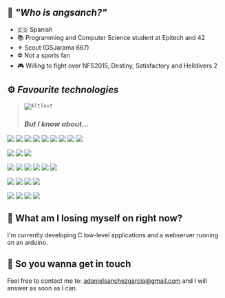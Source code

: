 ## :clown_face: *"Who is angsanch?"*

- 🇪🇸 Spanish
- 📚 Programming and Computer Science student at Epitech and 42
- ⚜️ Scout (GSJarama 667)
- ⚽ Not a sports fan
- 🎮 Willing to fight over NFS2015, Destiny, Satisfactory and Helldivers 2

## :gear: *Favourite technologies*
>
><code>![AltText](https://skillicons.dev/icons?i=c,python,js,arduino,linux,mint,arch,bash)</code>
>
>###  *But I know about...*

![](https://img.shields.io/badge/Language-Java-red?logo=GNOMETerminal&logoColor=white&labelColor=383838&color=AA0000)
![](https://img.shields.io/badge/Language-C-red?logo=C&logoColor=white&labelColor=383838&color=AA0000)
![](https://img.shields.io/badge/Language-Javascript-red?logo=JavaScript&logoColor=white&labelColor=383838&color=AA0000)
![](https://img.shields.io/badge/Language-Python-red?logo=Python&logoColor=white&labelColor=383838&color=AA0000)
![](https://img.shields.io/badge/Language-Arduino-red?logo=Arduino&logoColor=white&labelColor=383838&color=AA0000)
![](https://img.shields.io/badge/Language-Bash-red?logo=GNUBash&logoColor=white&labelColor=383838&color=AA0000)
![](https://img.shields.io/badge/Language-PowerShell-red?logo=PowerShell&logoColor=white&labelColor=383838&color=AA0000)
![](https://img.shields.io/badge/Markup-HTML-red?logo=HTML5&logoColor=white&labelColor=383838&color=00c0bd)
![](https://img.shields.io/badge/Style-CSS-red?logo=CSS3&logoColor=white&labelColor=383838&color=6812f4)

![](https://img.shields.io/badge/Containerization-Docker-red?logo=Docker&logoColor=white&labelColor=383838&color=3eb900)
![](https://img.shields.io/badge/DBMS-MySQL-red?logo=MySQL&logoColor=white&labelColor=383838&color=3eb900)
![](https://img.shields.io/badge/Version_Control-Git-red?logo=Git&logoColor=white&labelColor=383838&color=fafafa)

![](https://img.shields.io/badge/Format-JSON-red?logo=LibreOffice&logoColor=white&labelColor=383838&color=b6b6b6)
![](https://img.shields.io/badge/Format-XML-red?logo=LibreOffice&logoColor=white&labelColor=383838&color=b6b6b6)
![](https://img.shields.io/badge/OS-Linux_Mint-red?logo=LinuxMint&logoColor=white&labelColor=383838&color=1a54ef)
![](https://img.shields.io/badge/OS-Arch_Linux-red?logo=ArchLinux&logoColor=white&labelColor=383838&color=1a54ef)
![](https://img.shields.io/badge/OS-Fedora_Linux-red?logo=Fedora&logoColor=white&labelColor=383838&color=1a54ef)
![](https://img.shields.io/badge/OS-Windows-red?logo=Windows&logoColor=white&labelColor=383838&color=1a54ef)

![](https://img.shields.io/badge/Code_Editor-Vim-red?logo=Vim&logoColor=white&labelColor=383838&color=d3b600)
![](https://img.shields.io/badge/Code_Editor-NeoVim-red?logo=Neovim&logoColor=white&labelColor=383838&color=d3b600)
![](https://img.shields.io/badge/IDE-VS_Code-red?logo=VisualStudioCode&logoColor=white&labelColor=383838&color=d3b600)
![](https://img.shields.io/badge/Software-Postman-red?logo=Postman&logoColor=white&labelColor=383838&color=d3b600)

![](https://img.shields.io/badge/Framework-Express-red?logo=Express&logoColor=white&labelColor=383838&color=8d5b3a)
![](https://img.shields.io/badge/Framework-Flask-red?logo=Flask&logoColor=white&labelColor=383838&color=8d5b3a)
![](https://img.shields.io/badge/Testing_Framework-Criterion-red?logo=CodeFactor&logoColor=white&labelColor=383838&color=8d5b3a)
![](https://img.shields.io/badge/Tool-Node.js-red?logo=Node.js&logoColor=white&labelColor=383838&color=8d5b3a)

## :wrench: What am I losing myself on right now?

I'm currently developing C low-level applications and a webserver running on an arduino.

## :email: So you wanna get in touch

Feel free to contact me to: adanielsanchezgarcia@gmail.com and I will answer as soon as I can.
